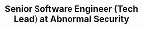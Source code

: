 ---
title: Senior Software Engineer (Tech Lead) at Abnormal Security
start_month: Aug 2022
end_month: May 2023
tags:
  - Career
  - Engineering
summary: Built and was Tech Lead for Security Posture Management product. Also represented Abnormal to present at GopherCon '22.
detailPage: 
---